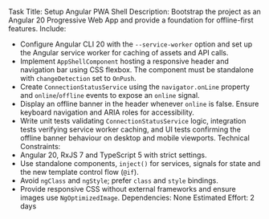 Task Title: Setup Angular PWA Shell
Description: Bootstrap the project as an Angular 20 Progressive Web App and provide a foundation for offline-first features.
Include:
- Configure Angular CLI 20 with the `--service-worker` option and set up the Angular service worker for caching of assets and API calls.
- Implement `AppShellComponent` hosting a responsive header and navigation bar using CSS flexbox. The component must be standalone with `changeDetection` set to `OnPush`.
- Create `ConnectionStatusService` using the `navigator.onLine` property and `online`/`offline` events to expose an `online` signal.
- Display an offline banner in the header whenever `online` is false. Ensure keyboard navigation and ARIA roles for accessibility.
- Write unit tests validating `ConnectionStatusService` logic, integration tests verifying service worker caching, and UI tests confirming the offline banner behaviour on desktop and mobile viewports.
Technical Constraints:
- Angular 20, RxJS 7 and TypeScript 5 with strict settings.
- Use standalone components, `inject()` for services, signals for state and the new template control flow (`@if`).
- Avoid `ngClass` and `ngStyle`; prefer `class` and `style` bindings.
- Provide responsive CSS without external frameworks and ensure images use `NgOptimizedImage`.
Dependencies: None
Estimated Effort: 2 days
